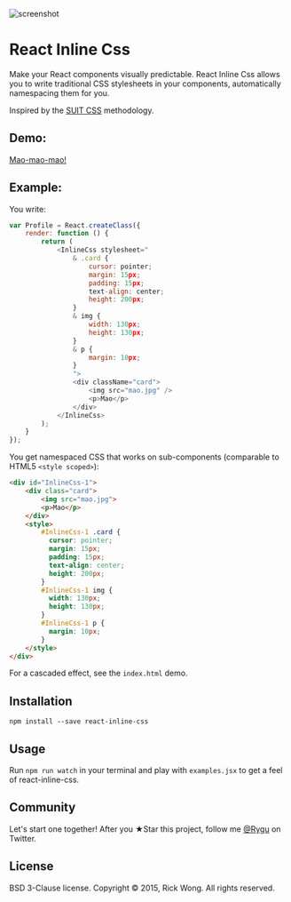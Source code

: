 ![screenshot](https://i.imgur.com/7Pop4SZ.png?1)

# React Inline Css

Make your React components visually predictable. React Inline Css  allows you to write traditional CSS stylesheets in your components, automatically namespacing them for you.

Inspired by the [SUIT CSS](https://suitcss.github.io/) methodology.

## Demo:

[Mao-mao-mao!](https://edealer.nl/mao)

## Example:

You write:

```javascript
var Profile = React.createClass({
	render: function () {
		return (
			<InlineCss stylesheet="
				& .card {
					cursor: pointer;
					margin: 15px;
					padding: 15px;
					text-align: center;
					height: 200px;
				}
				& img {
					width: 130px;
					height: 130px;
				}
				& p {
					margin: 10px;
				}
				">
				<div className="card">
					<img src="mao.jpg" />
					<p>Mao</p>
				</div>
			</InlineCss>
		);
	}
});
```

You get namespaced CSS that works on sub-components (comparable to HTML5 `<style scoped>`):

```html
<div id="InlineCss-1">
	<div class="card">
		<img src="mao.jpg">
		<p>Mao</p>
	</div>
	<style>
		#InlineCss-1 .card { 
		  cursor: pointer; 
		  margin: 15px; 
		  padding: 15px; 
		  text-align: center; 
		  height: 200px; 
		}
		#InlineCss-1 img { 
		  width: 130px; 
		  height: 130px; 
		}
		#InlineCss-1 p { 
		  margin: 10px; 
		}
	</style>
</div>
```

For a cascaded effect, see the `index.html` demo.

## Installation

	npm install --save react-inline-css

## Usage

Run `npm run watch` in your terminal and play with `examples.jsx` to get a feel of react-inline-css.

## Community

Let's start one together! After you ★Star this project, follow me [@Rygu](https://twitter.com/rygu)
on Twitter.

## License

BSD 3-Clause license. Copyright © 2015, Rick Wong. All rights reserved.
